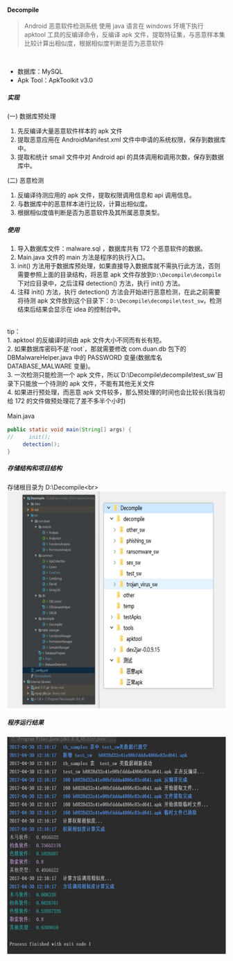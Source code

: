 #### Decompile
>Android 恶意软件检测系统
>使用 java 语言在 windows 环境下执行 apktool 工具的反编译命令，反编译 apk 文件，提取特征集，与恶意样本集比较计算出相似度，根据相似度判断是否为恶意软件
<br>

- 数据库：MySQL<br>
- Apk Tool：ApkToolkit v3.0<br>

##### 实现

(一) 数据库预处理<br>
1. 先反编译大量恶意软件样本的 apk 文件<br>
2. 提取恶意应用在 AndroidManifest.xml 文件中申请的系统权限，保存到数据库中。<br>
3. 提取和统计 smail 文件中对 Android api 的具体调用和调用次数，保存到数据库中。<br>

(二) 恶意检测<br>
1. 反编译待测应用的 apk 文件，提取权限调用信息和 api 调用信息。<br>
2. 与数据库中的恶意样本进行比较，计算出相似度。<br>
3. 根据相似度值判断是否为恶意软件及其所属恶意类型。<br>

##### 使用
1. 导入数据库文件：malware.sql ，数据库共有 172 个恶意软件的数据。<br>
2. Main.java 文件的 main 方法是程序的执行入口。<br>
3. init() 方法用于数据库预处理，如果直接导入数据库就不需执行此方法，否则需要参照上面的目录结构，将恶意 apk 文件存放到`D:\Decompile\decompile`下对应目录中，之后注释 detection()
方法，执行 init() 方法。<br>
4. 注释 init() 方法，执行 detection() 方法会开始进行恶意检测，在此之前需要将待测 apk 文件放到这个目录下：`D:\Decompile\decompile\test_sw`，检测结束后结果会显示在 idea 的控制台中。<br>
<br>
tip：<br>
1. apktool 的反编译时间由 apk 文件大小不同而有长有短。<br>
2. 如果数据库密码不是`root`，那就需要修改 com.duan.db 包下的 DBMalwareHelper.java 中的 PASSWORD 变量(数据库名 DATABASE_MALWARE 变量)。<br>
3. 一次检测只能检测一个 apk 文件，所以`D:\Decompile\decompile\test_sw`目录下只能放一个待测的 apk 文件，不能有其他无关文件<br>
4. 如果进行预处理，而恶意 apk 文件较多，那么预处理的时间也会比较长(我当初给 172 的文件做预处理花了差不多半个小时)<br>
<br>
Main.java<br>

```java
public static void main(String[] args) {
//     init();
     detection();
}
```

##### 存储结构和项目结构
存储根目录为 D:\Decompile\<br>
<img height="500px" src="https://raw.githubusercontent.com/DuanJiaNing/Decompile/master/struct.png"/>

##### 程序运行结果
<img height="500px" src="https://raw.githubusercontent.com/DuanJiaNing/Decompile/master/result.png"/>
